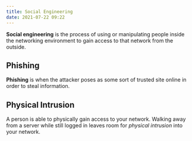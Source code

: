 ```yaml
---
title: Social Engineering
date: 2021-07-22 09:22
---
```


**Social engineering** is the process of using or manipulating people inside the
networking environment to gain access to that network from the outside.

## Phishing

**Phishing** is when the attacker poses as some sort of trusted site online in
order to steal information.

## Physical Intrusion

A person is able to physically gain access to your network. Walking away from a
server while still logged in leaves room for _physical intrusion_ into your
network.
